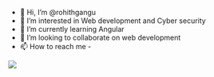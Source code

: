 - 👋 Hi, I’m @rohithgangu
- 👀 I’m interested in Web development and Cyber security
- 🌱 I’m currently learning Angular 
- 💞️ I’m looking to collaborate on web development
- 📫 How to reach me -

<img src="https://camo.githubusercontent.com/7314f4d38f92f3a4094d3db4783b5495143c04a2b65e7e73458528f690758be2/68747470733a2f2f6769746875622d726561646d652d73746174732e76657263656c2e6170702f6170693f757365726e616d653d534149544152554e35352673686f775f69636f6e733d7472756526686964655f626f726465723d74727565">
